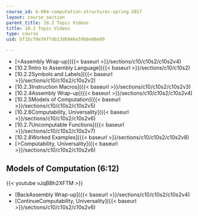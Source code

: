 ```yaml
---
course_id: 6-004-computation-structures-spring-2017
layout: course_section
parent_title: 10.2 Topic Videos
title: 10.2 Topic Videos
type: course
uid: bf1bcf0e76ffdb13d8946e59b8e08e89

---
```


*   [<Assembly Wrap-up]({{< baseurl >}}/sections/c10/c10s2/c10s2v4)
*   [10.2.1Intro to Assembly Language]({{< baseurl >}}/sections/c10/c10s2)
*   [10.2.2Symbols and Labels]({{< baseurl >}}/sections/c10/c10s2/c10s2v2)
*   [10.2.3Instruction Macros]({{< baseurl >}}/sections/c10/c10s2/c10s2v3)
*   [10.2.4Assembly Wrap-up]({{< baseurl >}}/sections/c10/c10s2/c10s2v4)
*   [10.2.5Models of Computation]({{< baseurl >}}/sections/c10/c10s2/c10s2v5)
*   [10.2.6Computability, Universality]({{< baseurl >}}/sections/c10/c10s2/c10s2v6)
*   [10.2.7Uncomputable Functions]({{< baseurl >}}/sections/c10/c10s2/c10s2v7)
*   [10.2.8Worked Examples]({{< baseurl >}}/sections/c10/c10s2/c10s2v8)
*   [\>Computability, Universality]({{< baseurl >}}/sections/c10/c10s2/c10s2v6)

Models of Computation (6:12)
----------------------------

{{< youtube vJqBBh2XFTM >}}

*   [BackAssembly Wrap-up]({{< baseurl >}}/sections/c10/c10s2/c10s2v4)
*   [ContinueComputability, Universality]({{< baseurl >}}/sections/c10/c10s2/c10s2v6)